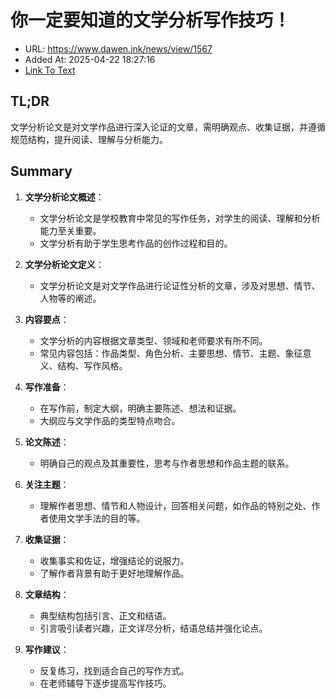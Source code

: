 # 你一定要知道的文学分析写作技巧！
- URL: https://www.dawen.ink/news/view/1567
- Added At: 2025-04-22 18:27:16
- [Link To Text](2025-04-22-你一定要知道的文学分析写作技巧！_raw.md)

## TL;DR
文学分析论文是对文学作品进行深入论证的文章，需明确观点、收集证据，并遵循规范结构，提升阅读、理解与分析能力。

## Summary
1. **文学分析论文概述**：
   - 文学分析论文是学校教育中常见的写作任务，对学生的阅读、理解和分析能力至关重要。
   - 文学分析有助于学生思考作品的创作过程和目的。

2. **文学分析论文定义**：
   - 文学分析论文是对文学作品进行论证性分析的文章，涉及对思想、情节、人物等的阐述。

3. **内容要点**：
   - 文学分析的内容根据文章类型、领域和老师要求有所不同。
   - 常见内容包括：作品类型、角色分析、主要思想、情节、主题、象征意义、结构、写作风格。

4. **写作准备**：
   - 在写作前，制定大纲，明确主要陈述、想法和证据。
   - 大纲应与文学作品的类型特点吻合。

5. **论文陈述**：
   - 明确自己的观点及其重要性，思考与作者思想和作品主题的联系。

6. **关注主题**：
   - 理解作者思想、情节和人物设计，回答相关问题，如作品的特别之处、作者使用文学手法的目的等。

7. **收集证据**：
   - 收集事实和佐证，增强结论的说服力。
   - 了解作者背景有助于更好地理解作品。

8. **文章结构**：
   - 典型结构包括引言、正文和结语。
   - 引言吸引读者兴趣，正文详尽分析，结语总结并强化论点。

9. **写作建议**：
   - 反复练习，找到适合自己的写作方式。
   - 在老师辅导下逐步提高写作技巧。
